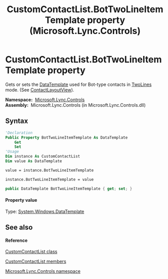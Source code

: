﻿---
title: CustomContactList.BotTwoLineItemTemplate property  (Microsoft.Lync.Controls)
TOCTitle: 'BotTwoLineItemTemplate property '
ms:assetid: P:Microsoft.Lync.Controls.CustomContactList.BotTwoLineItemTemplate_DI_3_UC_OCS14MrefLyncWPF
ms:mtpsurl: https://msdn.microsoft.com/en-us/library/microsoft.lync.controls.customcontactlist.bottwolineitemtemplate_di_3_uc_ocs14mreflyncwpf(v=office.15)
ms:contentKeyID: 48595411
ms.date: 07/28/2014
mtps_version: v=office.15
f1_keywords:
- Microsoft.Lync.Controls.CustomContactList.BotTwoLineItemTemplate
dev_langs:
- CSharp
- JScript
- VB
- other
---

# CustomContactList.BotTwoLineItemTemplate property

Gets or sets the [DataTemplate](http://msdn2.microsoft.com/en-us/library/ms589297) used for Bot-type contacts in [TwoLines](contactlayoutoption-enumeration-microsoft-lync-controls_1.md) mode. (See [ContactLayoutView](customcontactlist-contactlayoutview-property-microsoft-lync-controls_1.md)).

**Namespace:**  [Microsoft.Lync.Controls](microsoft-lync-controls-namespace_1.md)  
**Assembly:**  Microsoft.Lync.Controls (in Microsoft.Lync.Controls.dll)

## Syntax

``` vb
'Declaration
Public Property BotTwoLineItemTemplate As DataTemplate
    Get
    Set
'Usage
Dim instance As CustomContactList
Dim value As DataTemplate

value = instance.BotTwoLineItemTemplate

instance.BotTwoLineItemTemplate = value
```

``` csharp
public DataTemplate BotTwoLineItemTemplate { get; set; }
```

#### Property value

Type: [System.Windows.DataTemplate](http://msdn2.microsoft.com/en-us/library/ms589297)  

## See also

#### Reference

[CustomContactList class](customcontactlist-class-microsoft-lync-controls_1.md)

[CustomContactList members](customcontactlist-members-microsoft-lync-controls_1.md)

[Microsoft.Lync.Controls namespace](microsoft-lync-controls-namespace_1.md)

